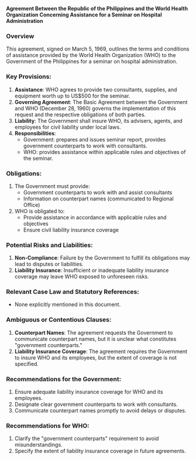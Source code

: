**Agreement Between the Republic of the Philippines and the World Health Organization Concerning Assistance for a Seminar on Hospital Administration**

### Overview

This agreement, signed on March 5, 1969, outlines the terms and conditions of assistance provided by the World Health Organization (WHO) to the Government of the Philippines for a seminar on hospital administration.

### Key Provisions:

1. **Assistance**: WHO agrees to provide two consultants, supplies, and equipment worth up to US$500 for the seminar.
2. **Governing Agreement**: The Basic Agreement between the Government and WHO (December 28, 1960) governs the implementation of this request and the respective obligations of both parties.
3. **Liability**: The Government shall insure WHO, its advisers, agents, and employees for civil liability under local laws.
4. **Responsibilities**:
	* Government: prepares and issues seminar report, provides government counterparts to work with consultants.
	* WHO: provides assistance within applicable rules and objectives of the seminar.

### Obligations:

1. The Government must provide:
	* Government counterparts to work with and assist consultants
	* Information on counterpart names (communicated to Regional Office)
2. WHO is obligated to:
	* Provide assistance in accordance with applicable rules and objectives
	* Ensure civil liability insurance coverage

### Potential Risks and Liabilities:

1. **Non-Compliance**: Failure by the Government to fulfill its obligations may lead to disputes or liabilities.
2. **Liability Insurance**: Insufficient or inadequate liability insurance coverage may leave WHO exposed to unforeseen risks.

### Relevant Case Law and Statutory References:

* None explicitly mentioned in this document.

### Ambiguous or Contentious Clauses:

1. **Counterpart Names**: The agreement requests the Government to communicate counterpart names, but it is unclear what constitutes "government counterparts."
2. **Liability Insurance Coverage**: The agreement requires the Government to insure WHO and its employees, but the extent of coverage is not specified.

### Recommendations for the Government:

1. Ensure adequate liability insurance coverage for WHO and its employees.
2. Designate clear government counterparts to work with consultants.
3. Communicate counterpart names promptly to avoid delays or disputes.

### Recommendations for WHO:

1. Clarify the "government counterparts" requirement to avoid misunderstandings.
2. Specify the extent of liability insurance coverage in future agreements.